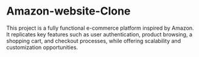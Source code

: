 # Amazon-website-Clone

This project is a fully functional e-commerce platform inspired by Amazon. It replicates key features such as user authentication, product browsing, a shopping cart, and checkout processes, while offering scalability and customization opportunities.
